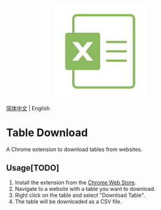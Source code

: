 <p align="center">
    <img
      src="img/icon128.png"
      alt="chrom-table-download"
      width="250"
    />
</p>


[简体中文](/README.zh-cn.md) | English
# Table Download
A Chrome extension to download tables from websites.

## Usage[TODO]
1. Install the extension from the [Chrome Web Store](https://xx).
2. Navigate to a website with a table you want to download.
3. Right click on the table and select "Download Table".
4. The table will be downloaded as a CSV file.